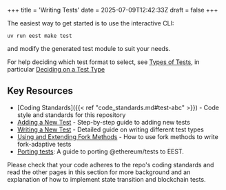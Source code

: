 +++
title = 'Writing Tests'
date = 2025-07-09T12:42:33Z
draft = false
+++

The easiest way to get started is to use the interactive CLI:

```console
uv run eest make test
```

and modify the generated test module to suit your needs.

For help deciding which test format to select, see [Types of Tests](types_of_tests.md), in particular [Deciding on a Test Type](types_of_tests.md#deciding-on-a-test-type)

## Key Resources

- [Coding Standards]({{< ref "code_standards.md#test-abc" >}}) - Code style and standards for this repository
- [Adding a New Test](adding_a_new_test.md) - Step-by-step guide to adding new tests
- [Writing a New Test](writing_a_new_test.md) - Detailed guide on writing different test types
- [Using and Extending Fork Methods](fork_methods.md) - How to use fork methods to write fork-adaptive tests
- [Porting tests](porting_legacy_tests.md): A guide to porting @ethereum/tests to EEST.

Please check that your code adheres to the repo's coding standards and read the other pages in this section for more background and an explanation of how to implement state transition and blockchain tests.
